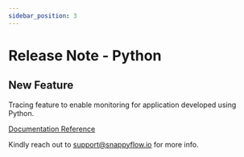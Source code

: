```yaml
---
sidebar_position: 3 
---
```

# Release Note - Python

## New Feature

Tracing feature to enable monitoring for application developed using Python.

[Documentation Reference](/docs/selfhosted-lite/Tracing/python/overview)

Kindly reach out to [support@snappyflow.io](mailto:support@snappyflow.io) for more info.


